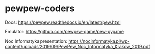 # pewpew-coders

Docs:
https://pewpew.readthedocs.io/en/latest/pew.html

Emulator:
https://github.com/pewpew-game/pew-pygame

Noc Informatyka presentation:
https://nocinformatyka.pl/wp-content/uploads/2019/09/PewPew_Noc_Informatyka_Krakow_2019.pdf